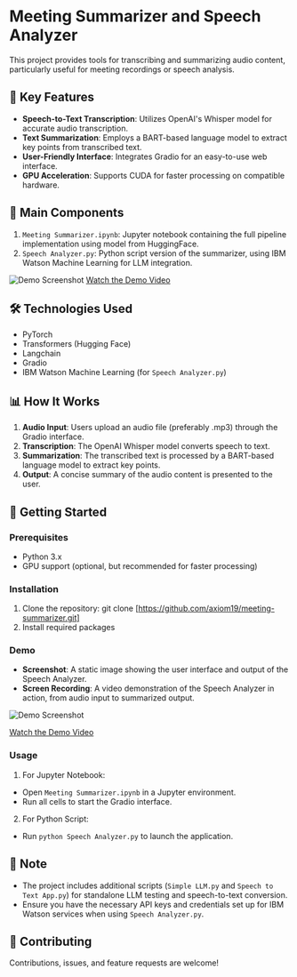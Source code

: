 # Meeting Summarizer and Speech Analyzer

This project provides tools for transcribing and summarizing audio content, particularly useful for meeting recordings or speech analysis.

## 🚀 Key Features

- **Speech-to-Text Transcription**: Utilizes OpenAI's Whisper model for accurate audio transcription.
- **Text Summarization**: Employs a BART-based language model to extract key points from transcribed text.
- **User-Friendly Interface**: Integrates Gradio for an easy-to-use web interface.
- **GPU Acceleration**: Supports CUDA for faster processing on compatible hardware.

## 📁 Main Components

1. `Meeting Summarizer.ipynb`: Jupyter notebook containing the full pipeline implementation using model from HuggingFace.
2. `Speech Analyzer.py`: Python script version of the summarizer, using IBM Watson Machine Learning for LLM integration.

![Demo Screenshot](https://github.com/axiom19/AI-Meeting-Summarizer/blob/main/demos/demo%20img.png)
[Watch the Demo Video](https://github.com/axiom19/AI-Meeting-Summarizer/blob/main/demos/Demo%20Video.mp4)


## 🛠️ Technologies Used

- PyTorch
- Transformers (Hugging Face)
- Langchain
- Gradio
- IBM Watson Machine Learning (for `Speech Analyzer.py`)

## 📊 How It Works

1. **Audio Input**: Users upload an audio file (preferably .mp3) through the Gradio interface.
2. **Transcription**: The OpenAI Whisper model converts speech to text.
3. **Summarization**: The transcribed text is processed by a BART-based language model to extract key points.
4. **Output**: A concise summary of the audio content is presented to the user.

## 🚀 Getting Started

### Prerequisites

- Python 3.x
- GPU support (optional, but recommended for faster processing)

### Installation

1. Clone the repository: git clone [https://github.com/axiom19/meeting-summarizer.git]
2. Install required packages

### Demo
- **Screenshot**: A static image showing the user interface and output of the Speech Analyzer.
- **Screen Recording**: A video demonstration of the Speech Analyzer in action, from audio input to summarized output.

![Demo Screenshot](path/to/screenshot.png)

[Watch the Demo Video](link/to/your/video)


### Usage

1. For Jupyter Notebook:
- Open `Meeting Summarizer.ipynb` in a Jupyter environment.
- Run all cells to start the Gradio interface.

2. For Python Script:
- Run `python Speech Analyzer.py` to launch the application.

## 📝 Note

- The project includes additional scripts (`Simple LLM.py` and `Speech to Text App.py`) for standalone LLM testing and speech-to-text conversion.
- Ensure you have the necessary API keys and credentials set up for IBM Watson services when using `Speech Analyzer.py`.

## 🤝 Contributing

Contributions, issues, and feature requests are welcome! 
